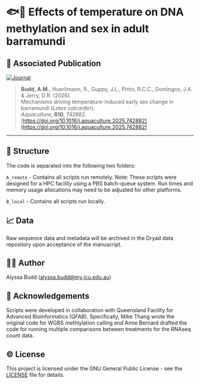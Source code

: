 # :fish::dna: Effects of temperature on DNA methylation and sex in adult barramundi

## :page_facing_up: Associated Publication

[![Journal](https://img.shields.io/badge/Published_in-Aquaculture-6E1E78.svg)](https://doi.org/10.1016/j.aquaculture.2025.742882)

> **Budd, A.M.**, Huerlimann, R., Guppy, J.L., Pinto, R.C.C., Domingos, J.A. & Jerry, D.R. (2026).  
> Mechanisms driving temperature-induced early sex change in barramundi (*Lates calcarifer*).  
> *Aquaculture*, **610**, 742882.  
> [https://doi.org/10.1016/j.aquaculture.2025.742882](https://doi.org/10.1016/j.aquaculture.2025.742882)

---

## :file_folder: Structure

The code is separated into the following two folders:

`A_remote` - Contains all scripts run remotely. Note: These scripts were designed for a HPC facility using a PBS batch-queue system. Run times and memory usage allocations may need to be adjusted for other platforms.

`B_local` - Contains all scripts run locally. 

## :chart_with_upwards_trend: Data

Raw sequence data and metadata will be archived in the Dryad data repository upon acceptance of the manuscript.

## :woman_technologist: Author
Alyssa Budd (alyssa.budd@my.jcu.edu.au)

## :bouquet: Acknowledgements
Scripts were developed in collaboration with Queensland Facility for Advanced Bioinformatics (QFAB). Specifically, Mike Thang wrote the original code for WGBS methlylation calling and Anne Bernard drafted the code for running multiple comparisons between treatments for the RNAseq count data.

## :copyright: License
This project is licensed under the GNU General Public License - see the [LICENSE](LICENSE.txt) file for details.